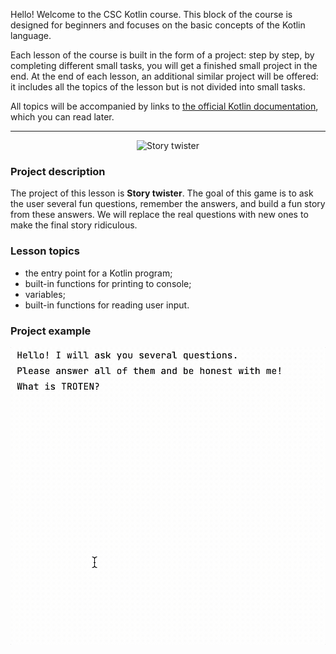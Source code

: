 Hello! Welcome to the CSC Kotlin course. 
This block of the course is designed for beginners
and focuses on the basic concepts of the Kotlin language. 

Each lesson of the course is built in the form of a project: 
step by step, by completing different small tasks, 
you will get a finished small project in the end.
At the end of each lesson, an additional similar project will be offered: 
it includes all the topics of the lesson but is not divided into small tasks.

All topics will be accompanied by links to [the official Kotlin documentation](https://kotlinlang.org/docs/home.html), 
which you can read later.

----

<p align="center">
    <img src="../../../utils/src/main/resources/images/part1/TheFirstDateWithProgramming/game.png" alt="Story twister" width="400"/>
</p>

### Project description

The project of this lesson is **Story twister**.
The goal of this game is to ask the user several fun questions,
remember the answers, and build a fun story from these answers. 
We will replace the real questions with new ones to make the final story ridiculous.

### Lesson topics

- the entry point for a Kotlin program;
- built-in functions for printing to console;
- variables;
- built-in functions for reading user input.

### Project example

![The game's example](../../../utils/src/main/resources/images/part1/TheFirstDateWithProgramming/game.gif "The game's example")
